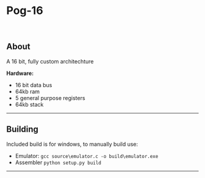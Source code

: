# Pog-16

<br>

## About

A 16 bit, fully custom architechture

__Hardware:__

* 16 bit data bus
* 64kb ram
* 5 general purpose registers
* 64kb stack

---

## Building

Included build is for windows, to manually build use:
* Emulator: `gcc source\emulator.c -o build\emulator.exe`
* Assembler `python setup.py build`

---
